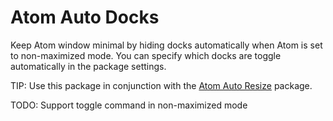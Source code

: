 # Atom Auto Docks

Keep Atom window minimal by hiding docks automatically when Atom is set to
non-maximized mode. You can specify which docks are toggle automatically in
the package settings.

TIP: Use this package in conjunction with the
[Atom Auto Resize](https://atom.io/packages/atom-auto-resize) package.

TODO: Support toggle command in non-maximized mode

